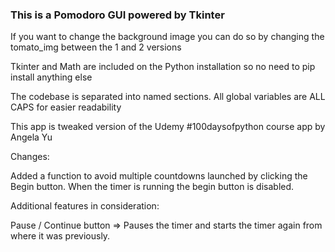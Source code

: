 ### This is a Pomodoro GUI powered by Tkinter
If you want to change the background image you can do so by changing the tomato_img between the 1 and 2 versions

Tkinter and Math are included on the Python installation so no need to pip install anything else

The codebase is separated into named sections.
All global variables are ALL CAPS for easier readability

This app is tweaked version of the Udemy #100daysofpython course app by Angela Yu

Changes:

Added a function to avoid multiple countdowns launched by clicking the Begin button. When the timer is running the begin button is disabled.

Additional features in consideration:

Pause / Continue button => Pauses the timer and starts the timer again from where it was previously.